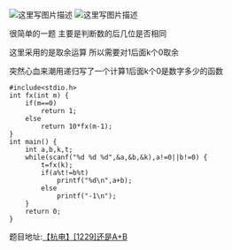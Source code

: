 ![这里写图片描述](http://img.blog.csdn.net/20160301225725868)
![这里写图片描述](http://img.blog.csdn.net/20160301225731055)

很简单的一题
主要是判断数的后几位是否相同

这里采用的是取余运算
所以需要对1后面k个0取余

突然心血来潮用递归写了一个计算1后面k个0是数字多少的函数

```
#include<stdio.h>
int fx(int m) {
	if(m==0)
		return 1;
	else
		return 10*fx(m-1);
}
int main() {
	int a,b,k,t;
	while(scanf("%d %d %d",&a,&b,&k),a!=0||b!=0) {
		t=fx(k);
		if(a%t!=b%t)
			printf("%d\n",a+b);
		else
			printf("-1\n");
	}
	return 0;
}
```


题目地址:[【杭电】[1229]还是A+B](http://acm.hdu.edu.cn/showproblem.php?pid=1229)